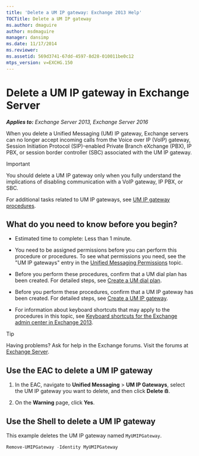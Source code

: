 ```yaml
---
title: 'Delete a UM IP gateway: Exchange 2013 Help'
TOCTitle: Delete a UM IP gateway
ms.author: dmaguire
author: msdmaguire
manager: dansimp
ms.date: 11/17/2014
ms.reviewer: 
ms.assetid: 569d3741-67dd-4597-8d28-010011be0c12
mtps_version: v=EXCHG.150
---
```


# Delete a UM IP gateway in Exchange Server

_**Applies to:** Exchange Server 2013, Exchange Server 2016_

When you delete a Unified Messaging (UM) IP gateway, Exchange servers can no longer accept incoming calls from the Voice over IP (VoIP) gateway, Session Initiation Protocol (SIP)-enabled Private Branch eXchange (PBX), IP PBX, or session border controller (SBC) associated with the UM IP gateway.

> [!IMPORTANT]
> You should delete a UM IP gateway only when you fully understand the implications of disabling communication with a VoIP gateway, IP PBX, or SBC.

For additional tasks related to UM IP gateways, see [UM IP gateway procedures](um-ip-gateway-procedures-exchange-2013-help.md).

## What do you need to know before you begin?

- Estimated time to complete: Less than 1 minute.

- You need to be assigned permissions before you can perform this procedure or procedures. To see what permissions you need, see the "UM IP gateways" entry in the [Unified Messaging Permissions](http://technet.microsoft.com/library/d326c3bc-8f33-434a-bf02-a83cc26a5498.aspx) topic.

- Before you perform these procedures, confirm that a UM dial plan has been created. For detailed steps, see [Create a UM dial plan](create-um-dial-plan-exchange-2013-help.md).

- Before you perform these procedures, confirm that a UM IP gateway has been created. For detailed steps, see [Create a UM IP gateway](create-um-ip-gateway-exchange-2013-help.md).

- For information about keyboard shortcuts that may apply to the procedures in this topic, see [Keyboard shortcuts for the Exchange admin center in Exchange 2013](keyboard-shortcuts-in-the-exchange-admin-center-2013-help.md).

> [!TIP]
> Having problems? Ask for help in the Exchange forums. Visit the forums at [Exchange Server](https://go.microsoft.com/fwlink/p/?linkId=60612).

## Use the EAC to delete a UM IP gateway

1. In the EAC, navigate to **Unified Messaging** \> **UM IP Gateways**, select the UM IP gateway you want to delete, and then click **Delete** ![Delete icon](images/ITPro_EAC_DeleteIcon.gif).

2. On the **Warning** page, click **Yes**.

## Use the Shell to delete a UM IP gateway

This example deletes the UM IP gateway named `MyUMIPGateway`.

```powershell
Remove-UMIPGateway -Identity MyUMIPGateway
```
